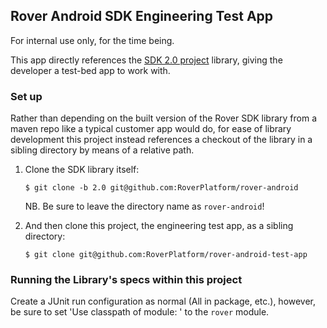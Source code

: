 ## Rover Android SDK Engineering Test App

For internal use only, for the time being.

This app directly references the [SDK 2.0
project](https://github.com/RoverPlatform/rover-android/tree/2.0) library,
giving the developer a test-bed app to work with.

### Set up

Rather than depending on the built version of the Rover SDK library from a maven
repo like a typical customer app would do, for ease of library development this
project instead references a checkout of the library in a sibling directory by
means of a relative path.

1. Clone the SDK library itself:

       $ git clone -b 2.0 git@github.com:RoverPlatform/rover-android 

   NB. Be sure to leave the directory name as `rover-android`!

2. And then clone this project, the engineering test app, as a sibling directory:

       $ git clone git@github.com:RoverPlatform/rover-android-test-app


### Running the Library's specs within this project

Create a JUnit run configuration as normal (All in package, etc.), however, be
sure to set 'Use classpath of module: ' to the `rover` module.